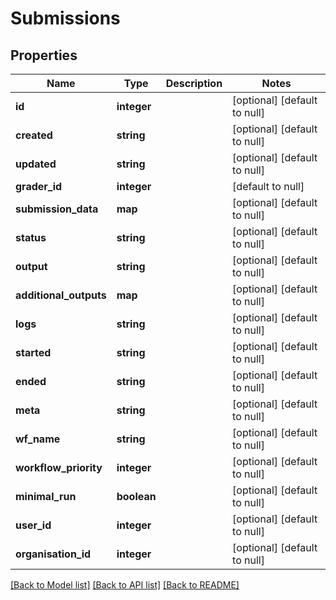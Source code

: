 # Submissions

## Properties
Name | Type | Description | Notes
------------ | ------------- | ------------- | -------------
**id** | **integer** |  | [optional] [default to null]
**created** | **string** |  | [optional] [default to null]
**updated** | **string** |  | [optional] [default to null]
**grader_id** | **integer** |  | [default to null]
**submission_data** | **map** |  | [optional] [default to null]
**status** | **string** |  | [optional] [default to null]
**output** | **string** |  | [optional] [default to null]
**additional_outputs** | **map** |  | [optional] [default to null]
**logs** | **string** |  | [optional] [default to null]
**started** | **string** |  | [optional] [default to null]
**ended** | **string** |  | [optional] [default to null]
**meta** | **string** |  | [optional] [default to null]
**wf_name** | **string** |  | [optional] [default to null]
**workflow_priority** | **integer** |  | [optional] [default to null]
**minimal_run** | **boolean** |  | [optional] [default to null]
**user_id** | **integer** |  | [optional] [default to null]
**organisation_id** | **integer** |  | [optional] [default to null]

[[Back to Model list]](../README.md#documentation-for-models) [[Back to API list]](../README.md#documentation-for-api-endpoints) [[Back to README]](../README.md)


